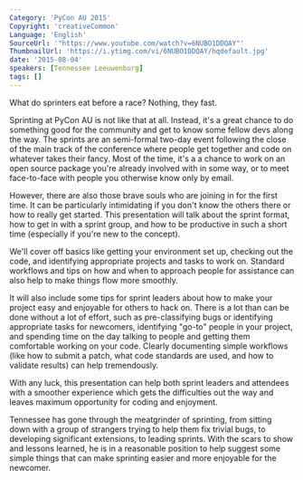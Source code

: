 ```yaml
---
Category: 'PyCon AU 2015'
Copyright: 'creativeCommon'
Language: 'English'
SourceUrl: '"https://www.youtube.com/watch?v=6NUBO1DDQAY"'
ThumbnailUrl: 'https://i.ytimg.com/vi/6NUBO1DDQAY/hqdefault.jpg'
date: '2015-08-04'
speakers: [Tennessee Leeuwenburg]
tags: []
---
```

What do sprinters eat before a race?
Nothing, they fast.

Sprinting at PyCon AU is not like that at all. Instead, it's a great chance to do something good for the community and get to know some fellow devs along the way. The sprints are an semi-formal two-day event following the close of the main track of the conference where people get together and code on whatever takes their fancy. Most of the time, it's a a chance to work on an open source package you're already involved with in some way, or to meet face-to-face with people you otherwise know only by email.

However, there are also those brave souls who are joining in for the first time. It can be particularly intimidating if you don't know the others there or how to really get started. This presentation will talk about the sprint format, how to get in with a sprint group, and how to be productive in such a short time (especially if you're new to the concept).

We'll cover off basics like getting your environment set up, checking out the code, and identifying appropriate projects and tasks to work on. Standard workflows and tips on how and when to approach people for assistance can also help to make things flow more smoothly.

It will also include some tips for sprint leaders about how to make your project easy and enjoyable for others to hack on. There is a lot than can be done without a lot of effort, such as pre-classifying bugs or identifying appropriate tasks for newcomers, identifying "go-to" people in your project, and spending time on the day talking to people and getting them comfortable working on your code. Clearly documenting simple workflows (like how to submit a patch, what code standards are used, and how to validate results) can help tremendously.

With any luck, this presentation can help both sprint leaders and attendees with a smoother experience which gets the difficulties out the way and leaves maximum opportunity for coding and enjoyment.

Tennessee has gone through the meatgrinder of sprinting, from sitting down with a group of strangers trying to help them fix trivial bugs, to developing significant extensions, to leading sprints. With the scars to show and lessons learned, he is in a reasonable position to help suggest some simple things that can make sprinting easier and more enjoyable for the newcomer.

